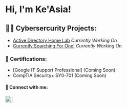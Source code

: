 <h1>Hi, I'm Ke'Asia! </h1>

<h2>👨‍💻 Cybersercurity Projects:</h2>

- [Active Directory Home Lab](https://github.com/KeasiaCyber/LABEL) *Currently Working On*
- [Currently Searching For One!](https://github.com/KeasiaCyber/LABEL) *Currently Working On*

<h3>📄 Certifications: </h3>


- [Google IT Support Professional] (Coming Soon)
- CompTIA Security+ SY0-701 (Coming Soon)

<h4> 🤳 Connect with me:</h4>

[<img align="left" alt="JoshMadakor | LinkedIn" width="22px" src="https://cdn.jsdelivr.net/npm/simple-icons@v3/icons/linkedin.svg" />][linkedin]

[linkedin]: https://www.linkedin.com/in/keasiaglenn

<!--
**KeasiaCyber/KeasiaCyber** is a ✨ _special_ ✨ repository because its `README.md` (this file) appears on your GitHub profile.

Here are some ideas to get you started:

- 🔭 I’m currently working on ...
- 🌱 I’m currently learning ...
- 👯 I’m looking to collaborate on ...
- 🤔 I’m looking for help with ...
- 💬 Ask me about ...
- 📫 How to reach me: ...
- 😄 Pronouns: ...
- ⚡ Fun fact: ...
-->
